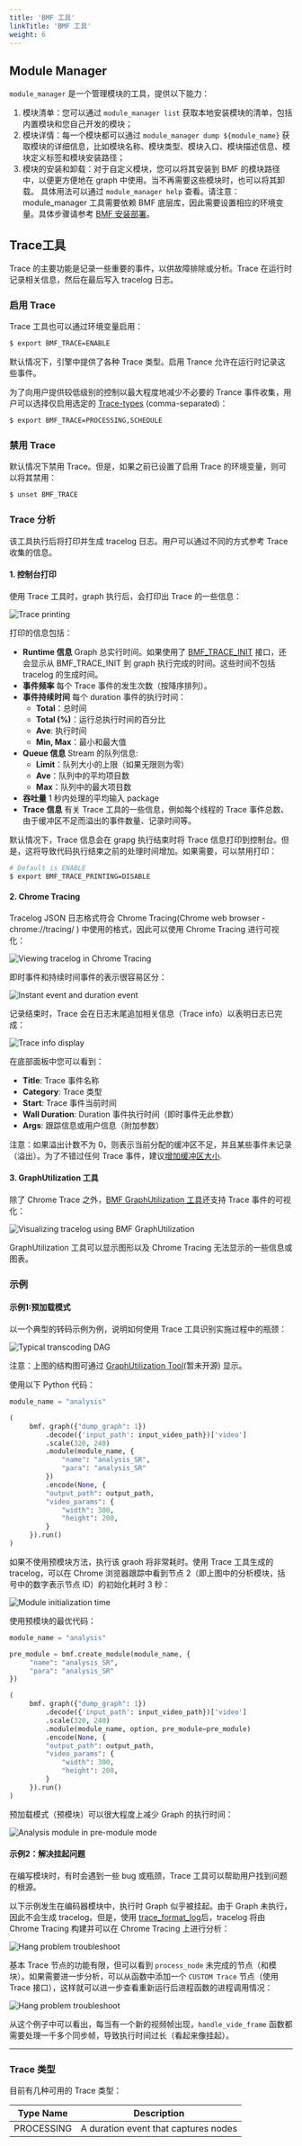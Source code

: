 ```yaml
---
title: 'BMF 工具'
linkTitle: 'BMF 工具'
weight: 6
---
```


## Module Manager

`module_manager` 是一个管理模块的工具，提供以下能力：
1. 模块清单：您可以通过 `module_manager list` 获取本地安装模块的清单，包括内置模块和您自己开发的模块；
2. 模块详情：每一个模块都可以通过 `module_manager dump ${module_name}` 获取模块的详细信息，比如模块名称、模块类型、模块入口、模块描述信息、模块定义标签和模块安装路径；
3. 模块的安装和卸载：对于自定义模块，您可以将其安装到 BMF 的模块路径中，以便更方便地在 graph 中使用。当不再需要这些模块时，也可以将其卸载。
具体用法可以通过 `module_manager help` 查看。请注意：module_manager 工具需要依赖 BMF 底层库，因此需要设置相应的环境变量。具体步骤请参考 [BMF 安装部署](/docs/bmf/getting_started_yourself/install/)。

## Trace工具

Trace 的主要功能是记录一些重要的事件，以供故障排除或分析。Trace 在运行时记录相关信息，然后在最后写入 tracelog 日志。

### 启用 Trace

Trace 工具也可以通过环境变量启用：
```bash
$ export BMF_TRACE=ENABLE
```
默认情况下，引擎中提供了各种 Trace 类型。启用 Trance 允许在运行时记录这些事件。

为了向用户提供较低级别的控制以最大程度地减少不必要的 Trance 事件收集，用户可以选择仅启用选定的 [Trace-types](#trace-types) (comma-separated)：
```bash
$ export BMF_TRACE=PROCESSING,SCHEDULE
```

### 禁用 Trace

默认情况下禁用 Trace。但是，如果之前已设置了启用 Trace 的环境变量，则可以将其禁用：
```bash
$ unset BMF_TRACE
```

### Trace 分析

该工具执行后将打印并生成 tracelog 日志。用户可以通过不同的方式参考 Trace 收集的信息。

#### 1. 控制台打印

使用 Trace 工具时，graph 执行后，会打印出 Trace 的一些信息：

![Trace printing](/img/docs/traceimg_print0.png)

打印的信息包括：
- **Runtime 信息**
   Graph 总实行时间。如果使用了 [BMF_TRACE_INIT](#bmf_trace_init) 接口，还会显示从 BMF_TRACE_INIT 到 graph 执行完成的时间。这些时间不包括 tracelog 的生成时间。
- **事件频率**
   每个 Trace 事件的发生次数（按降序排列）。
- **事件持续时间**
   每个 duration 事件的执行时间：
   - **Total**：总时间
   - **Total (%)**：运行总执行时间的百分比
   - **Ave**: 执行时间
   - **Min, Max**：最小和最大值
- **Queue 信息**
   Stream 的队列信息:
   - **Limit**：队列大小的上限（如果无限则为零）
   - **Ave**：队列中的平均项目数
   - **Max**：队列中的最大项目数
- **吞吐量**
   1 秒内处理的平均输入 package
- **Trace 信息**
   有关 Trace 工具的一些信息，例如每个线程的 Trace 事件总数、由于缓冲区不足而溢出的事件数量、记录时间等。

默认情况下，Trace 信息会在 grapg 执行结束时将 Trace 信息打印到控制台。但是，这将导致代码执行结束之前的处理时间增加。如果需要，可以禁用打印：
```bash
# Default is ENABLE
$ export BMF_TRACE_PRINTING=DISABLE
```

#### 2. Chrome Tracing

Tracelog JSON 日志格式符合 Chrome Tracing(Chrome web browser - chrome://tracing/ ) 中使用的格式，因此可以使用 Chrome Tracing 进行可视化：

![Viewing tracelog in Chrome Tracing](/img/docs/traceimg_common1.png)

即时事件和持续时间事件的表示很容易区分：

![Instant event and duration event](/img/docs/traceimg_common2.png)

记录结束时，Trace 会在日志末尾追加相关信息（Trace info）以表明日志已完成：

![Trace info display](/img/docs/traceimg_common3.png)

在底部面板中您可以看到：
- **Title**: Trace 事件名称
- **Category**: Trace 类型
- **Start**: Trace 事件当前时间
- **Wall Duration**: Duration 事件执行时间（即时事件无此参数）
- **Args**: 跟踪信息或用户信息（附加参数）

注意：如果溢出计数不为 0，则表示当前分配的缓冲区不足，并且某些事件未记录（溢出）。为了不错过任何 Trace 事件，建议[增加缓冲区大小](#buffer-size).

#### 3. GraphUtilization 工具

除了 Chrome Trace 之外，[BMF GraphUtilization 工具](./Page_GraphUtilization.md)还支持 Trace 事件的可视化：

![Visualizing tracelog using BMF GraphUtilization](/img/docs/graphutil_common2.png)

GraphUtilization 工具可以显示图形以及 Chrome Tracing 无法显示的一些信息或图表。

### 示例

#### 示例1:预加载模式

以一个典型的转码示例为例，说明如何使用 Trace 工具识别实施过程中的瓶颈：

![Typical transcoding DAG](/img/docs/traceimg_example1.png)

注意：上图的结构图可通过 [GraphUtilization Tool](./Page_GraphUtilization.md)(暂未开源) 显示。

使用以下 Python 代码：

```python
module_name = "analysis"

(
     bmf. graph({"dump_graph": 1})
         .decode({'input_path': input_video_path})['video']
         .scale(320, 240)
         .module(module_name, {
             "name": "analysis_SR",
             "para": "analysis_SR"
         })
         .encode(None, {
         "output_path": output_path,
         "video_params": {
             "width": 300,
             "height": 200,
         }
     }).run()
)
```

如果不使用预模块方法，执行该 graoh 将非常耗时。使用 Trace 工具生成的 tracelog，可以在 Chrome 浏览器跟踪中看到节点 2（即上图中的分析模块，括号中的数字表示节点 ID）的初始化耗时 3 秒：

![Module initialization time](/img/docs/traceimg_example2.png)

使用预模块的最优代码：

```python
module_name = "analysis"

pre_module = bmf.create_module(module_name, {
     "name": "analysis_SR",
     "para": "analysis_SR"
})

(
     bmf. graph({"dump_graph": 1})
         .decode({'input_path': input_video_path})['video']
         .scale(320, 240)
         .module(module_name, option, pre_module=pre_module)
         .encode(None, {
         "output_path": output_path,
         "video_params": {
             "width": 300,
             "height": 200,
         }
     }).run()
)
```

预加载模式（预模块）可以很大程度上减少 Graph 的执行时间：

![Analysis module in pre-module mode](/img/docs/traceimg_example3.png)

#### 示例2：解决挂起问题

在编写模块时，有时会遇到一些 bug 或瓶颈，Trace 工具可以帮助用户找到问题的根源。

以下示例发生在编码器模块中，执行时 Graph 似乎被挂起。由于 Graph 未执行，因此不会生成 tracelog。但是，使用 [trace_format_log](#trace_format_log)后，tracelog 将由 Chrome Tracing 构建并可以在 Chrome Tracing 上进行分析：

![Hang problem troubleshoot](/img/docs/traceimg_example7.png)

基本 Trace 节点的功能有限，但可以看到 `process_node` 未完成的节点（和模块）。如果需要进一步分析，可以从函数中添加一个 `CUSTOM Trace` 节点（使用 Trace 接口），这样就可以进一步查看重新运行后进程函数的进程调用情况：

![Hang problem troubleshoot](/img/docs/traceimg_example6.png)

从这个例子中可以看出，每当有一个新的视频帧出现，`handle_vide_frame` 函数都需要处理一千多个同步帧，导致执行时间过长（看起来像挂起）。

---

### Trace 类型

目前有几种可用的 Trace 类型：

| Type Name | Description |
| --------- | ----------- |
| PROCESSING | A duration event that captures nodes
